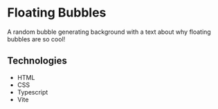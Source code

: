 # **Floating Bubbles**

A random bubble generating background with a text about why floating bubbles are so cool!

## Technologies

- HTML
- CSS
- Typescript
- Vite
